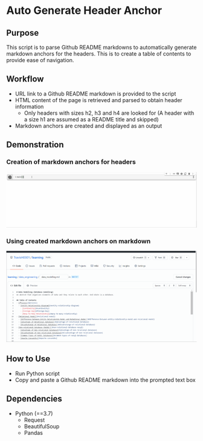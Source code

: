 # Auto Generate Header Anchor

## Purpose
This script is to parse Github README markdowns to automatically generate markdown anchors for the headers.
This is to create a table of contents to provide ease of navigation.

## Workflow
- URL link to a Github README markdown is provided to the script
- HTML content of the page is retrieved and parsed to obtain header information
  - Only headers with sizes h2, h3 and h4 are looked for (A header with a size h1 are assumed as a README title and skipped)
- Markdown anchors are created and displayed as an output

## Demonstration
### Creation of markdown anchors for headers
![Demonstration1](https://github.com/TravisH0301/auto_generate_header_anchor/blob/main/demonstration_1.gif)

### Using created markdown anchors on markdown
![Demonstration2](https://github.com/TravisH0301/auto_generate_header_anchor/blob/main/demonstration_2.gif)

## How to Use
- Run Python script
- Copy and paste a Github README markdown into the prompted text box

## Dependencies
- Python (==3.7)
  - Request
  - BeautifulSoup
  - Pandas
